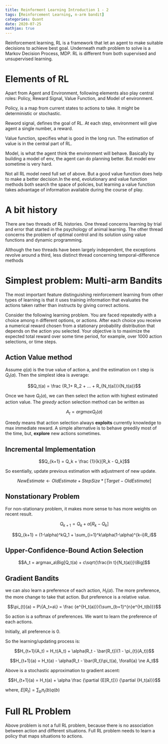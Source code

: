 ```yaml
---
title: Reinforment Learning Introduction 1 - 2
tags: [Reinforcement Learning, n-arm bandit]
categories: Quant 
date: 2020-07-25
mathjax: true
---
```


Reinforcement learning, RL is a framework that let an agent to make suitable  decisions to achieve best goal. Underneath math problem to solve is a  Markov Decision Process, MDP.  RL is different from both supervised and unsupervised learning. 

# Elements of RL

Apart from Agent and Environment, following elements also play central 
roles: Policy, Reward Signal, Value Function, and Model of environment. 

Policy, is a map from current states to actions to take. It might be 
deterministic or stochastic.

Reword signal, defines the goal of RL. At each step, environment will 
give agent a single number, a reward.

Value function, specifies what is good in the long run. The estimation 
of value is in the central part of RL.

Model, is what the agent think the environment will behave. Basically by
building a model of env, the agent can do planning better. But model env
sometime is very hard.

Not all RL model need full set of above. But a good value function does 
help to make a better decision.In the end, evolutionary and value function methods both search the space of policies, but learning a value function takes advantage of information available during the course of play.

# A bit history 

There are two threads of RL histories. One thread concerns learning by trial and error that started in the psychology of animal learning. The other thread concerns the problem of optimal control and its solution using value functions and dynamic programming. 

Although the two threads have been largely independent, the exceptions revolve around a third, less distinct thread concerning temporal-difference methods

# Simplest problem: Multi-arm Bandits

The most important feature distinguishing reinforcement learning from other types of learning is that it uses training information that evaluates the actions taken rather than instructs by giving correct actions.

Consider the following learning problem. You are faced repeatedly with a choice among n different options, or actions. After each choice you receive a numerical reward chosen from a stationary probability distribution that depends on the action you selected. Your objective is to maximize the expected total reward over some time period, for example, over 1000 action selections, or time steps.

## Action Value method

Assume $q(a)$ is the true value of action a, and the estimation on t step is $Q_t(a)$. Then the simplest idea is average: 

$$Q_t(a) = \frac {R_1+ R_2 + ... + R_{N_t(a)}}{N_t(a)}$$

Once we have $Q_t(a)$, we can then select the action with highest estimated action value. The _greedy_ action selection method can be written as

$$A_t = argmax Q_t(a)$$

Greedy means that action selection always **exploits** currently knowledge to max immediate reward. A simple alternative is to behave greedily most of the time, but, **explore** new actions sometimes.

## Incremental Implementation

$$Q_{k+1} = Q_k + \frac {1}{k}[R_k - Q_k]$$

So esentially, update previous estimation with adjustment of new update.

$$NewEstimate \leftarrow OldEstimate + StepSize * [Target - OldEstimate]$$

## Nonstationary Problem

For non-stationary problem, it makes more sense to has more weights on recent result.

$$Q_{k+1} = Q_k + \alpha [R_k - Q_k]$$

$$Q_{k+1} = (1-\alpha)^kQ_1 + \sum_{i=1}^k\alpha(1-\alpha)^{k-i}R_i$$

## Upper-Confidence-Bound Action Selection

$$A_t = argmax_a\Big[Q_t(a) + c\sqrt{\frac{ln t}{N_t(a)}}\Big]$$

## Gradient Bandits

we can also learn a preference of each action, $H_t(a)$. The more preference, the more change to take that action. But preference is a relative value.

$$\pi_{t}(a) = P\{A_t=a\} = \frac {e^{H_t(a)}}{\sum_{b=1}^{n}e^{H_t(b)}}$$

So action is a softmax of preferences. We want to learn the preference of each actions.

Initially, all preference is 0.

So the learning/updating process is:

$$H_{t+1}(A_t) = H_t(A_t) + \alpha(R_t - \bar{R_t})(1 - \pi_{t}(A_t))$$

$$H_{t+1}(a) = H_t(a) - \alpha(R_t - \bar{R_t}\pi_t(a), \forall{a} \ne A_t$$

Above is a stochastic approximation to gradient ascent:

$$H_{t+1}(a) = H_t(a) + \alpha \frac {\partial {E[R_t]}} {\partial {H_t(a)}}$$

where, $E[R_t] = \sum_{b}\pi_t(b)q(b)$


# Full RL Problem

Above problem is not a full RL problem, because there is no association between action and different situations. Full RL problem needs to learn a policy that maps situations to actions.

